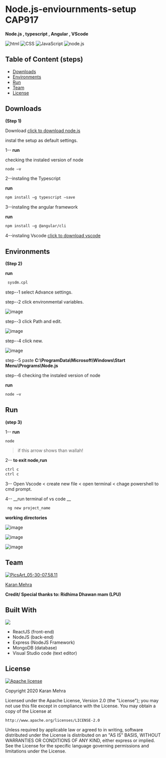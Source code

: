 # Node.js-enviournments-setup CAP917 
__Node.js , typescript  , Angular , VScode__



![html](https://img.shields.io/badge/language-html-blue.svg) ![CSS](https://img.shields.io/badge/design-CSS-brightgreen.svg) ![JavaScript](https://img.shields.io/badge/code-JavaScript-orange.svg)  ![node.js](https://img.shields.io/badge/framework-node.js-blue.svg)

## Table of Content (steps)
  * [Downloads](#downloads)
  * [Environments](#environments)
  * [Run](#run)
  * [Team](#team)
  * [License](#license)
  

## Downloads 
__(Step 1)__

Download  [click to download node.js](https://nodejs.org/dist/v12.18.3/node-v12.18.3-x64.msi)

instal the setup as default settings.

1-- __run__

 checking the instaled version of node
 ```bash
node –v 
```
2--instaling the Typescript

 __run__
 
 ```bash
npm install –g typescript –save 
```
3--instaling the angular framework

__run__

 ```bash
npm install –g @angular/cli 
```

4--instaling Vscode
[click to download vscode](
https://code.visualstudio.com/download#)

## Environments 
__(Step 2)__

__run__

```bash
 sysdm.cpl
```
step--1 select Advance settings.

step--2 click environmental variables. 

![image](https://user-images.githubusercontent.com/62024355/88849355-60459b80-d207-11ea-875c-cdea38a1883b.png)


step--3 click Path and edit.    

![image](https://user-images.githubusercontent.com/62024355/88849433-8408e180-d207-11ea-8efe-56c8c2be1f07.png)


step--4 click new.  

![image](https://user-images.githubusercontent.com/62024355/88849492-95ea8480-d207-11ea-83ae-8e8d83a5e1b0.png)


step--5 paste __C:\ProgramData\Microsoft\Windows\Start Menu\Programs\Node.js__ 

step--6 checking the instaled version of node

__run__

 ```bash
node –v 
```


## Run 
__(step 3)__

1-- __run__

 ```bash
 node
```
> if this arrow shows than wallah!
 
2--  __to exit node,run__

 ```bash
 ctrl c
 ctrl c
```

3-- Open Vscode < create new file < open terminal < chage powershell to cmd prompt.

4-- __run terminal of vs code __

```bash
 ng new project_name
```
__working directories__

![image](https://user-images.githubusercontent.com/62024355/88849589-badef780-d207-11ea-80de-3ceb3f1abdef.png)

![image](https://user-images.githubusercontent.com/62024355/88850259-be26b300-d208-11ea-86f9-04724e2f95a0.png)

![image](https://user-images.githubusercontent.com/62024355/88850713-6177c800-d209-11ea-8e20-3ac09f8a1264.png)



             


## Team
<a href="https://imgbb.com/"><img src="https://i.ibb.co/Fs4h7fZ/Pics-Art-05-30-07-58-11.jpg" alt="PicsArt_05-30-07.58.11" border="0">

[Karan Mehra](https://karanmehra7107.github.io/My-Portfolio/index.html)

__Credit/ Special thanks to: Ridhima Dhawan mam (LPU)__

## Built With
![](https://i.imgur.com/ET7GHM4.png)
* ReactJS (front-end)
* NodeJS (back-end)
* Express (NodeJS Framework)
* MongoDB (database)
* Visual Studio code (text editor)

## License
[![Apache license](https://img.shields.io/badge/license-apache-blue?style=for-the-badge&logo=appveyor)](http://www.apache.org/licenses/LICENSE-2.0e)

Copyright 2020 Karan Mehra

Licensed under the Apache License, Version 2.0 (the "License");
you may not use this file except in compliance with the License.
You may obtain a copy of the License at

    http://www.apache.org/licenses/LICENSE-2.0

Unless required by applicable law or agreed to in writing, software
distributed under the License is distributed on an "AS IS" BASIS,
WITHOUT WARRANTIES OR CONDITIONS OF ANY KIND, either express or implied.
See the License for the specific language governing permissions and
limitations under the License.




